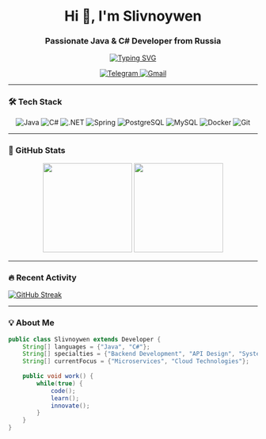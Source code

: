 <h1 align="center">Hi 👋, I'm Slivnoywen</h1>
<h3 align="center">Passionate Java & C# Developer from Russia</h3>

<p align="center">
  <a href="https://git.io/typing-svg">
    <img src="https://readme-typing-svg.demolab.com?font=Fira+Code&size=22&pause=1000&center=true&vCenter=true&width=600&lines=Turning+ideas+into+elegant+solutions;Full-cycle+development+enthusiast;Always+learning+something+new" alt="Typing SVG" />
  </a>
</p>

<p align="center">
  <a href="https://t.me/your_telegram">
    <img src="https://img.shields.io/badge/Telegram-2CA5E0?style=for-the-badge&logo=telegram&logoColor=white" alt="Telegram"/>
  </a>
  <a href="mailto:your.email@example.com">
    <img src="https://img.shields.io/badge/Gmail-D14836?style=for-the-badge&logo=gmail&logoColor=white" alt="Gmail"/>
  </a>
</p>

---

### 🛠️ Tech Stack

<p align="center">
  <!-- Languages -->
  <img src="https://img.shields.io/badge/Java-ED8B00?style=for-the-badge&logo=openjdk&logoColor=white" alt="Java"/>
  <img src="https://img.shields.io/badge/C%23-239120?style=for-the-badge&logo=c-sharp&logoColor=white" alt="C#"/>
  
  <!-- Frameworks -->
  <img src="https://img.shields.io/badge/.NET-512BD4?style=for-the-badge&logo=dotnet&logoColor=white" alt=".NET"/>
  <img src="https://img.shields.io/badge/Spring-6DB33F?style=for-the-badge&logo=spring&logoColor=white" alt="Spring"/>
  
  <!-- Databases -->
  <img src="https://img.shields.io/badge/PostgreSQL-316192?style=for-the-badge&logo=postgresql&logoColor=white" alt="PostgreSQL"/>
  <img src="https://img.shields.io/badge/MySQL-005C84?style=for-the-badge&logo=mysql&logoColor=white" alt="MySQL"/>
  
  <!-- Tools -->
  <img src="https://img.shields.io/badge/Docker-2CA5E0?style=for-the-badge&logo=docker&logoColor=white" alt="Docker"/>
  <img src="https://img.shields.io/badge/Git-F05032?style=for-the-badge&logo=git&logoColor=white" alt="Git"/>
</p>

---

### 🚀 GitHub Stats

<p align="center">
  <img height="180em" src="https://github-readme-stats.vercel.app/api?username=Slivnoywen&show_icons=true&theme=dark&hide_border=true"/>
  <img height="180em" src="https://github-readme-stats.vercel.app/api/top-langs/?username=Slivnoywen&layout=compact&theme=dark&hide_border=true"/>
</p>

---

### 🔥 Recent Activity

<!--START_SECTION:activity-->
[![GitHub Streak](https://streak-stats.demolab.com?user=Slivnoywen&theme=dark&hide_border=true)](https://git.io/streak-stats)
<!--END_SECTION:activity-->

---

### 💡 About Me

```java
public class Slivnoywen extends Developer {
    String[] languages = {"Java", "C#"};
    String[] specialties = {"Backend Development", "API Design", "System Architecture"};
    String[] currentFocus = {"Microservices", "Cloud Technologies"};
    
    public void work() {
        while(true) {
            code();
            learn();
            innovate();
        }
    }
}
